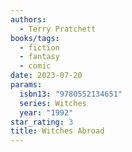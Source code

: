 ```yaml
---
authors:
  - Terry Pratchett
books/tags:
  - fiction
  - fantasy
  - comic
date: 2023-07-20
params:
  isbn13: "9780552134651"
  series: Witches
  year: "1992"
star_rating: 3
title: Witches Abroad
---
```

